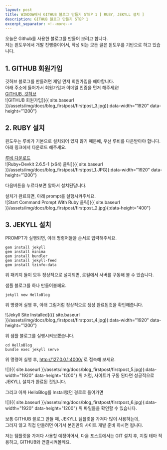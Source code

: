 ```yaml
---
layout: post
title: WINDOW에서 GITHUB 블로그 만들기 STEP 1 [ RUBY, JEKYLL 설치 ]
description: GITHUB 블로그 만들기 STEP 1
excerpt_separator: <!--more-->
---
```


오늘은 Github를 사용한 블로그를 만들어 보려고 합니다.  
저는 윈도우에서 개발 진행중이어서, 작성 되는 모든 글은 윈도우를 기반으로 하고 있습니다.  
## 1. GITHUB 회원가입  
깃허브 블로그를 만들려면 제일 먼저 회원가입을 해야합니다.  
아래 주소에 들어가서 회원가입과 이메일 인증을 먼저 해주세요!  
[GITHUB, 깃허브](https://github.com/)  
![GITHUB 회원가입]({{ site.baseurl }}/assets/img/docs/blog_firstpost/firstpost_3.jpg){:data-width="1920" data-height="1200"}


## 2. RUBY 설치
윈도우는 루비가 기본으로 설치되어 있지 않기 때문에, 우선 루비를 다운받아야 합니다.  
아래 링크에서 다운로드 해주세요.  
  
[루비 다운로드](https://rubyinstaller.org/downloads/)  
![Ruby+Devkit 2.6.5-1 (x64) 클릭]({{ site.baseurl }}/assets/img/docs/blog_firstpost/firstpost_1.JPG){:data-width="1920" data-height="1200"}

다음버튼을 누르다보면 알아서 설치된답니다.  

설치가 완료되면, 아래 prompt를 실행시켜주세요.  
![Start Command Prompt With Ruby 클릭]({{ site.baseurl }}/assets/img/docs/blog_firstpost/firstpost_2.jpg){:data-height="400"}

## 3. JEKYLL 설치
PROMPT가 실행되면, 아래 명령어들을 순서로 입력해주세요.  

~~~
gem install jekyll  
gem install minima  
gem install bundler  
gem install jekyll-feed  
gem install tzinfo-data  
~~~

위 패키지 들이 모두 정상적으로 설치되면, 로컬에서 서버를 구동해 볼 수 있습니다.

샘플 블로그를 하나 만들어볼께요.  

~~~
jekyll new HelloBlog  
~~~

위 명령어 실행 후, 아래 그림처럼 정상적으로 생성 완료된것을 확인해줍니다.  
  
![Jekyll Site Installed]({{ site.baseurl }}/assets/img/docs/blog_firstpost/firstpost_4.jpg){:data-width="1920" data-height="1200"}

위 샘플 블로그를 실행시켜보겠습니다.  

~~~
cd HelloBlog  
bundle exec jekyll serve  
~~~

위 명령어 실행 후, http://127.0.0.1:4000/ 로 접속해 보세요.  
  
![]({{ site.baseurl }}/assets/img/docs/blog_firstpost/firstpost_5.jpg){:data-width="1920" data-height="1200"}
위 처럼, 사이트가 구동 된다면 성공적으로 JEKYLL 설치가 완료된 것입니다.  

그리고 아까 HelloBlog를 Install했던 경로로 들어가면  
  
![]({{ site.baseurl }}/assets/img/docs/blog_firstpost/firstpost_6.jpg){:data-width="1920" data-height="1200"}
위 파일들을 확인할 수 있습니다.  

보통 GITHUB 블로그 만들 때, JEKYLL 템플릿을 가져다 많이 사용하는데,  
그러지 않고 직접 만들려면 여기서 본인만의 사이트 개발 준비 하시면 됩니다.  

저는 템플릿을 가져다 사용할 예정이어서, 다음 포스트에서는 GIT 설치 후, 지킬 테마 적용하고, GITHUB와 연결시켜볼께요.  
